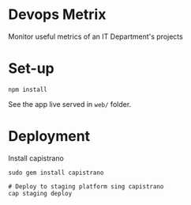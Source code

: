 # Devops Metrix

Monitor useful metrics of an IT Department's projects

# Set-up

    npm install

See the app live served in `web/` folder.

# Deployment

Install capistrano

    sudo gem install capistrano

    # Deploy to staging platform sing capistrano
    cap staging deploy
